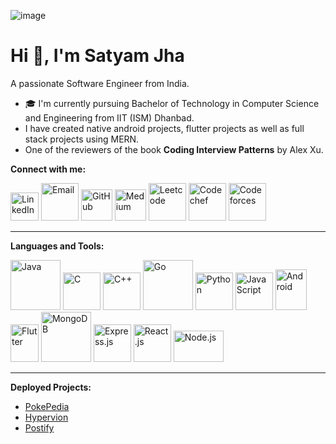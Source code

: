 ![image](https://user-images.githubusercontent.com/74038190/212749447-bfb7e725-6987-49d9-ae85-2015e3e7cc41.gif)

# Hi 👋, I'm Satyam Jha

A passionate Software Engineer from India.

- 🎓 I'm currently pursuing Bachelor of Technology in Computer Science and Engineering from IIT (ISM) Dhanbad.
- I have created native android projects, flutter projects as well as full stack projects using MERN.
- One of the reviewers of the book **Coding Interview Patterns** by Alex Xu.

**Connect with me:**

[<img src="https://cdn-icons-png.flaticon.com/512/174/174857.png" alt="LinkedIn" width="45" height="45"/>](https://www.linkedin.com/in/satyam1942/)
[<img src="https://static-00.iconduck.com/assets.00/gmail-icon-1024x1024-09wrt8am.png" alt="Email" width="60" height="60"/>](mailto:satyamjha790@gmail.com)
[<img src="https://simpleicons.org/icons/github.svg" alt="GitHub" width="50" height="50" />](https://github.com/Satyam1942)
[<img src="https://simpleicons.org/icons/medium.svg" alt="Medium" width="50" height="50" />](https://medium.com/@satyamjha790)
[<img src="https://user-images.githubusercontent.com/36547915/97088991-45da5d00-1652-11eb-900f-80d106540f4f.png" alt="Leetcode" width="60" height="60" />](https://leetcode.com/Satyam1942/)
[<img src="https://encrypted-tbn0.gstatic.com/images?q=tbn:ANd9GcT15-fGob5M_b3gTJkjqeD40HS1RLMZx5WOnQ&s" alt="Codechef" width="60" height="60" />](https://www.codechef.com/users/satyam_790)
[<img src="https://store-images.s-microsoft.com/image/apps.48094.14504742535903781.aedbca21-113a-48f4-b001-4204e73b22fc.503f883f-8339-4dc5-8609-81713a59281f" alt="Codeforces" width="60" height="60" />](https://codeforces.com/profile/Jha_coder1942)

---

**Languages and Tools:**

[<img src="https://cdn.iconscout.com/icon/free/png-256/free-java-logo-icon-download-in-svg-png-gif-file-formats--wordmark-programming-language-pack-logos-icons-1174953.png?f=webp" alt="Java" width="80" height="80" />](https://www.java.com/en/)
[<img src="https://img.icons8.com/?size=512&id=40670&format=png" alt="C" width="60" height="60" />](https://en.cppreference.com/w/c/language)
[<img src="https://cdn-icons-png.flaticon.com/512/6132/6132222.png" alt="C++" width="60" height="60" />](https://en.cppreference.com/w/cpp/language)
[<img src="https://encrypted-tbn0.gstatic.com/images?q=tbn:ANd9GcTUTc3wwVFk4RrsQHsAafyJYQOkKwrb7WSIiQ&s" alt="Go" width="80" height="80" />](https://go.dev/)
[<img src="https://img.icons8.com/color/512/python.png" alt="Python" width="60" height="60" />](https://www.python.org/)
[<img src="https://img.icons8.com/color/512/javascript.png" alt="JavaScript" width="60" height="60" />](https://www.javascript.com/)
[<img src="https://upload.wikimedia.org/wikipedia/commons/thumb/d/d7/Android_robot.svg/1745px-Android_robot.svg.png" alt="Android" width="50" height="65" />](https://www.android.com/intl/en_in/)
[<img src="https://storage.googleapis.com/cms-storage-bucket/a9d6ce81aee44ae017ee.png" alt="Flutter" width="45" height="60" />](https://flutter.dev/)
[<img src="https://www.pngall.com/wp-content/uploads/13/Mongodb-PNG-Image-HD.png" alt="MongoDB" width="80" height="80" />](https://www.mongodb.com/)
[<img src="https://encrypted-tbn0.gstatic.com/images?q=tbn:ANd9GcRCTpPLpgJQEwgScDxsNacdu7k139D4MI3g1A&s" alt="Express.js" width="60" height="60" />](https://expressjs.com/)
[<img src="https://encrypted-tbn0.gstatic.com/images?q=tbn:ANd9GcR1aQm7GVMjWsqc5KNs_uy5k4LXLVKNeNunDA&s" alt="React.js" width="60" height="60" />](https://react.dev/)
[<img src="https://cdn.freebiesupply.com/logos/large/2x/nodejs-1-logo-png-transparent.png" alt="Node.js" width="80" height="50" />](https://nodejs.org/en)


---

**Deployed Projects:**
- [PokePedia](https://pokepedia.pages.dev/)
- [Hypervion](https://fake-news-detection-system.pages.dev/)
- [Postify](https://postify-16l.pages.dev/)

<!---
Satyam1942/Satyam1942 is a ✨ special ✨ repository because its `README.md` (this file) appears on your GitHub profile.
You can click the Preview link to take a look at your changes.
--->
